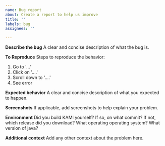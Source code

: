 ```yaml
---
name: Bug report
about: Create a report to help us improve
title: ''
labels: bug
assignees: ''

---
```


<!--
PLEASE KEEP IN MIND THAT THIS IS NOT THE KAMI BLUE ISSUE TRACKER!

KAMI BLUE IS DISCONTINUED. OPENING AN ISSUE HERE WILL NOT FIX THAT.
-->

**Describe the bug**
A clear and concise description of what the bug is.

**To Reproduce**
Steps to reproduce the behavior:
1. Go to '...'
2. Click on '....'
3. Scroll down to '....'
4. See error

**Expected behavior**
A clear and concise description of what you expected to happen.

**Screenshots**
If applicable, add screenshots to help explain your problem.

**Environment**
Did you build KAMI yourself? If so, on what commit? If not, which release did you download?
What operating operating system?
What version of java?

**Additional context**
Add any other context about the problem here.
